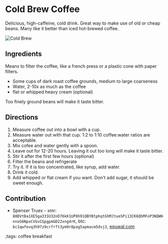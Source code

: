 # Cold Brew Coffee

Delicious, high-caffeine, cold drink. Great way to make use of old or
cheap beans. Many like it better than iced hot-brewed coffee.

![Cold Brew](pix/cold-brew.webp)

## Ingredients

Means to filter the coffee, like a french press or a plastic cone with paper filters.

- Some cups of dark roast coffee grounds, medium to large coarseness
- Water, 2-10x as much as the coffee
- flat or whipped heavy cream (optional)

Too finely ground beans will make it taste bitter.

## Directions

1. Measure coffee out into a bowl with a cup.
2. Measure water out with that cup. 1:2 to 1:10 coffee:water ratios are acceptable.
3. Mix cofee and water gently with a spoon.
4. Leave out for 12-20 hours.  Leaving it out too long will make it taste bitter.
5. Stir it after the first few hours (optional)
6. Filter the beans and refrigerate
7. Try it. If it is too concentrated, like syrup, add water.
8. Drink it cold.
9. Add whipped or flat cream if you want. Don't add sugar, it should be sweet enough.

## Contribution

- Spenser Truex - xmr: `88DVtBa1XE5ga331U32nD76kK1UP8h91QBYBtphqtGhMJtueSPi13CK6QhMFoP3NQWHnnxG6NpxCVGvCGpgpmGD22xng4rK`, btc: `bc1qwfevq3h97z9crfrft3ym9r8pag5apmacm5dvj3`, [equwal.com](https://equwal.com/donate.html)

;tags: coffee breakfast
